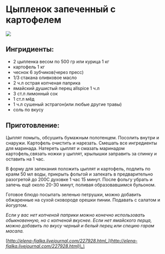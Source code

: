 # Цыпленок запеченный с картофелем

![](https://s-media-cache-ak0.pinimg.com/564x/9c/11/5d/9c115dcbeada5ae373ce741b9a48b785.jpg)

## Ингридиенты:

* 2 цыпленка весом по 500 гр или курица 1 кг
* картофель 1 кг
* чеснок 6 зубчиков\(через пресс\)
* 1/3 стакана оливковое масло
* 2 ч.л острая копченая паприка
* ямайский душистый перец allspice 1 ч.л
* 3 ст.л лимонный сок
* 1 ст.л мёд
* 1 ч.л сушеный эстрагон\(или любые другие травы\)
* соль по вкусу

## Приготовление:

Цыплят помыть, обсушить бумажным полотенцем. Посолить внутри и снаружи. Картофель очистить и нарезать. Смешать все ингредиенты для маринада. Натереть цыплят и смазать маринадом картофель,связать ножки у цыплят, крылышки заправить за спинку и оставить на 1 час.

В форму для запекания положить цыплят и картофель, подлить по краям 50 мл воды, прикрыть фольгой и запекать в предварительно разогретой до 200С духовке 1 час 15 минут. После фольгу убрать и запечь ещё около 20-30 минут, поливая образовавшимся бульоном.

Готовое блюдо посыпать зеленью петрушки, можно добавить обжаренные на сухой сковороде орешки пинии. Подавать с салатом и йогуртом.

_Если у вас нет копченой паприки можно конечно использовать обыкновенную, но с копченой вкуснее. Если нет ямайского перца, можно добавить по вкусу черный и белый перец или специю гарам масала._ 

[_http://elena-fialka.livejournal.com/227928.html_](http://elena-fialka.livejournal.com/227928.html)\_\_


